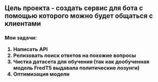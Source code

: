 <h2>Цель проекта - создать сервис для бота с помощью которого можно будет общаться с клиентами
<h3>Мои задачи:

1. Написать API
2. Релизовать поиск ответов на похожие вопросы
3. Чистка датасета для обучения (так как дообученная модель FredT5 выдавала политические лозунги)
4. Оптимизация модели
